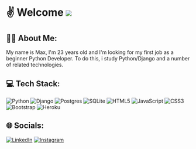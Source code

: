# ✌️ Welcome [![](https://visitcount.itsvg.in/api?id=MultiMilli&label=visitors&color=1&icon=0&pretty=false)](https://visitcount.itsvg.in)

## 👨‍💻 About Me:
My name is Max, I'm 23 years old and I'm looking for my first job as a beginner Python Developer. To do this, i study Python/Django and a number of related technologies.

## 💻 Tech Stack:
![Python](https://img.shields.io/badge/python-3670A0?style=flat&logo=python&logoColor=ffdd54) ![Django](https://img.shields.io/badge/django-%23092E20.svg?style=flat&logo=django&logoColor=white) ![Postgres](https://img.shields.io/badge/postgres-%23316192.svg?style=flat&logo=postgresql&logoColor=white) ![SQLite](https://img.shields.io/badge/sqlite-%2307405e.svg?style=flat&logo=sqlite&logoColor=white) ![HTML5](https://img.shields.io/badge/html5-%23E34F26.svg?style=flat&logo=html5&logoColor=white) ![JavaScript](https://img.shields.io/badge/javascript-%23323330.svg?style=flat&logo=javascript&logoColor=%23F7DF1E) ![CSS3](https://img.shields.io/badge/css3-%231572B6.svg?style=flat&logo=css3&logoColor=white) ![Bootstrap](https://img.shields.io/badge/bootstrap-%23563D7C.svg?style=flat&logo=bootstrap&logoColor=white) ![Heroku](https://img.shields.io/badge/heroku-%23430098.svg?style=flat&logo=heroku&logoColor=white)   

## 🌐 Socials:
[![LinkedIn](https://img.shields.io/badge/LinkedIn-%230077B5.svg?logo=linkedin&logoColor=white)](https://linkedin.com/in/maksym-s-b3903122b/) [![Instagram](https://img.shields.io/badge/Instagram-%23E4405F.svg?logo=Instagram&logoColor=white)](https://instagram.com/hi_makss/)
